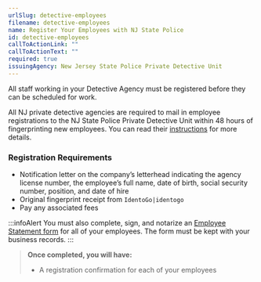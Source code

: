 ```yaml
---
urlSlug: detective-employees
filename: detective-employees
name: Register Your Employees with NJ State Police
id: detective-employees
callToActionLink: ""
callToActionText: ""
required: true
issuingAgency: New Jersey State Police Private Detective Unit
---
```

All staff working in your Detective Agency must be registered before they can be scheduled for work. 

All NJ private detective agencies are required to mail in employee registrations to the NJ State Police Private Detective Unit within 48 hours of fingerprinting new employees. You can read their [﻿instructions](https://www.nj.gov/njsp/private-detective/pdf/Employee_Registration_Instructions.pdf) for more details.

### Registration Requirements

* Notification letter on the company’s letterhead indicating the agency license number, the employee’s full name, date of birth, social security number, position, and date of hire
* Original fingerprint receipt from `IdentoGo|identogo` 
* Pay any associated fees  

:::infoAlert 
You must also complete, sign, and notarize an [Employee Statement form](https://www.nj.gov/njsp/private-detective/pdf/pd-agency-statement.pdf) for all of your employees. The form must be kept with your business records. 
:::

> **Once completed, you will have:**
>
> * A registration confirmation for each of your employees